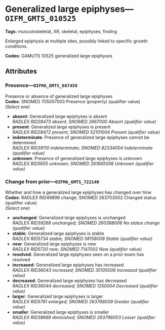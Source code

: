 # Generalized large epiphyses—`OIFM_GMTS_010525`

**Tags:** musculoskeletal, XR, skeletal, epiphyses, finding

Enlarged epiphysis at multiple sites, possibly linked to specific growth conditions.

**Codes:** GAMUTS 10525 generalized large epiphyses

## Attributes

### Presence—`OIFMA_GMTS_667458`

Presence or absence of generalized large epiphyses  
**Codes**: SNOMED 705057003 Presence (property) (qualifier value)  
*(Select one)*

- **absent**: Generalized large epiphyses is absent  
_RADLEX RID28473 absent; SNOMED 2667000 Absent (qualifier value)_
- **present**: Generalized large epiphyses is present  
_RADLEX RID28472 present; SNOMED 52101004 Present (qualifier value)_
- **indeterminate**: Presence of generalized large epiphyses cannot be determined  
_RADLEX RID39110 indeterminate; SNOMED 82334004 Indeterminate (qualifier value)_
- **unknown**: Presence of generalized large epiphyses is unknown  
_RADLEX RID5655 unknown; SNOMED 261665006 Unknown (qualifier value)_

### Change from prior—`OIFMA_GMTS_722140`

Whether and how a generalized large epiphyses has changed over time  
**Codes**: RADLEX RID49896 change; SNOMED 263703002 Changed status (qualifier value)  
*(Select one)*

- **unchanged**: Generalized large epiphyses is unchanged  
_RADLEX RID39268 unchanged; SNOMED 260388006 No status change (qualifier value)_
- **stable**: Generalized large epiphyses is stable  
_RADLEX RID5734 stable; SNOMED 58158008 Stable (qualifier value)_
- **new**: Generalized large epiphyses is new  
_RADLEX RID5720 new; SNOMED 7147002 New (qualifier value)_
- **resolved**: Generalized large epiphyses seen on a prior exam has resolved  
- **increased**: Generalized large epiphyses has increased  
_RADLEX RID36043 increased; SNOMED 35105006 Increased (qualifier value)_
- **decreased**: Generalized large epiphyses has decreased  
_RADLEX RID36044 decreased; SNOMED 1250004 Decreased (qualifier value)_
- **larger**: Generalized large epiphyses is larger  
_RADLEX RID5791 enlarged; SNOMED 263768009 Greater (qualifier value)_
- **smaller**: Generalized large epiphyses is smaller  
_RADLEX RID38669 diminished; SNOMED 263796003 Lesser (qualifier value)_